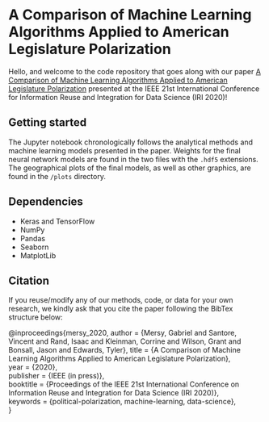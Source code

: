 # A Comparison of Machine Learning Algorithms Applied to American Legislature Polarization
Hello, and welcome to the code repository that goes along with our paper [A Comparison of Machine Learning Algorithms Applied to American Legislature Polarization](https://theburrproject.box.com/s/fr9ba4glk4n0yftgcq2c96mr0ldrpnp0) presented at the IEEE 21st International Conference for Information Reuse and Integration for Data Science (IRI 2020)!

## Getting started
The Jupyter notebook chronologically follows the analytical methods and machine learning models presented in the paper. Weights for the final neural network models are found in the two files with the `.hdf5` extensions. The geographical plots of the final models, as well as other graphics, are found in the `/plots` directory.

## Dependencies
* Keras and TensorFlow 
* NumPy
* Pandas 
* Seaborn 
* MatplotLib

## Citation
If you reuse/modify any of our methods, code, or data for your own research, we kindly ask that you cite the paper following the BibTex structure below:

@inproceedings{mersy_2020,
author = {Mersy, Gabriel and Santore, Vincent and Rand, Isaac and Kleinman, Corrine and Wilson, Grant and Bonsall, Jason and Edwards, Tyler},
title = {A Comparison of Machine Learning Algorithms Applied to American Legislature Polarization},<br/>
year = {2020},<br/>
publisher = {IEEE (in press)},<br/>
booktitle = {Proceedings of the IEEE 21st International Conference on Information Reuse and Integration for Data Science (IRI 2020)},<br/>
keywords = {political-polarization, machine-learning, data-science},<br/>
}
